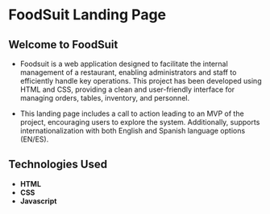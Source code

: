 # FoodSuit Landing Page
## **Welcome to FoodSuit**
* Foodsuit is a web application designed to facilitate the internal management of a restaurant, 
enabling administrators and staff to efficiently handle key operations. 
This project has been developed using HTML and CSS, providing a 
clean and user-friendly interface for managing orders, tables, inventory, and personnel.

- This landing page includes a call to action leading to an 
MVP of the project, encouraging users to explore the system. 
Additionally, supports internationalization 
with both English and Spanish language options (EN/ES).

## Technologies Used

- **HTML**
- **CSS** 
- **Javascript**